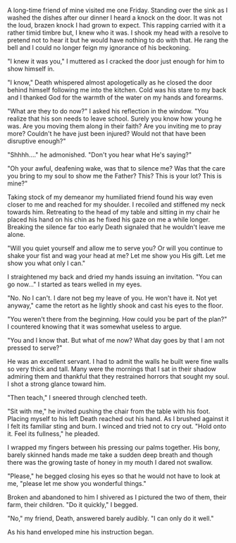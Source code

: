 A long-time friend of mine visited me one Friday. Standing over the sink as I washed the dishes after our dinner I heard a knock on the door. It was not the loud, brazen knock I had grown to expect. This rapping carried with it a rather timid timbre but, I knew who it was. I shook my head with a resolve to pretend not to hear it but he would have nothing to do with that. He rang the bell and I could no longer feign my ignorance of his beckoning. 

"I knew it was you," I muttered as I cracked the door just enough for him to show himself in. 

"I know," Death whispered almost apologetically as he closed the door behind himself following me into the kitchen. Cold was his stare to my back and I thanked God for the warmth of the water on my hands and forearms. 

"What are they to do now?" I asked his reflection in the window. "You realize that his son needs to leave school. Surely you know how young he was. Are you moving them along in their faith? Are you inviting me to pray more? Couldn't he have just been injured? Would not that have been disruptive enough?" 

"Shhhh...." he admonished. "Don't you hear what He's saying?" 

"Oh your awful, deafening wake, was that to silence me? Was that the care you bring to my soul to show me the Father? This? This is your lot? This is mine?" 

Taking stock of my demeanor my humiliated friend found his way even closer to me and reached for my shoulder. I recoiled and stiffened my neck towards him. Retreating to the head of my table and sitting in my chair he placed his hand on his chin as he fixed his gaze on me a while longer. Breaking the silence far too early Death signaled that he wouldn't leave me alone.  

"Will you quiet yourself and allow me to serve you? Or will you continue to shake your fist and wag your head at me? Let me show you His gift. Let me show you what only I can." 

I straightened my back and dried my hands issuing an invitation. "You can go now..." I started as tears welled in my eyes. 

"No. No I can't. I dare not beg my leave of you. He won't have it. Not yet anyway," came the retort as he lightly shook and cast his eyes to the floor. 

"You weren't there from the beginning. How could you be part of the plan?" I countered knowing that it was somewhat useless to argue. 

"You and I know that. But what of me now? What day goes by that I am not pressed to serve?" 

He was an excellent servant. I had to admit the walls he built were fine walls so very thick and tall. Many were the mornings that I sat in their shadow admiring them and thankful that they restrained horrors that sought my soul. I shot a strong glance toward him.  

"Then teach," I sneered through clenched teeth. 

"Sit with me," he invited pushing the chair from the table with his foot. Placing myself to his left Death reached out his hand. As I brushed against it I felt its familiar sting and burn. I winced and tried not to cry out. "Hold onto it. Feel its fullness," he pleaded. 

I wrapped my fingers between his pressing our palms together. His bony, barely skinned hands made me take a sudden deep breath and though there was the growing taste of honey in my mouth I dared not swallow.   

"Please," he begged closing his eyes so that he would not have to look at me, "please let me show you wonderful things." 

Broken and abandoned to him I shivered as I pictured the two of them, their farm, their children. "Do it quickly," I begged. 

"No," my friend, Death, answered barely audibly. "I can only do it well."  

As his hand enveloped mine his instruction began.